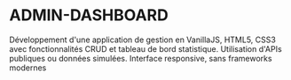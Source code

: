 # ADMIN-DASHBOARD
Développement d'une application de gestion en VanillaJS, HTML5, CSS3 avec fonctionnalités CRUD et tableau de bord statistique. Utilisation d'APIs publiques ou données simulées. Interface responsive, sans frameworks modernes

